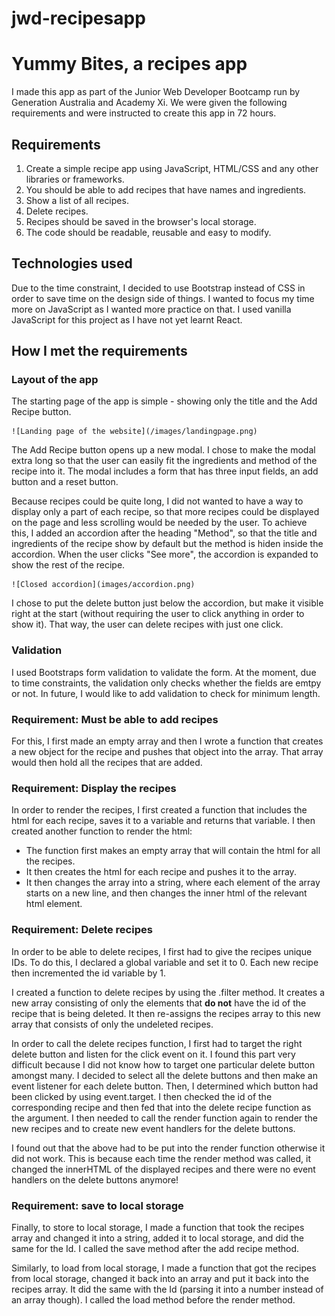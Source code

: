 # jwd-recipesapp

# Yummy Bites, a recipes app

I made this app as part of the Junior Web Developer Bootcamp run by Generation Australia and Academy Xi. We were given the following requirements and were instructed to create this app in 72 hours.

## Requirements

1. Create a simple recipe app using JavaScript, HTML/CSS and any other libraries or frameworks.
2. You should be able to add recipes that have names and ingredients.
3. Show a list of all recipes.
4. Delete recipes.
5. Recipes should be saved in the browser's local storage.
6. The code should be readable, reusable and easy to modify.

## Technologies used

Due to the time constraint, I decided to use Bootstrap instead of CSS in order to save time on the design side of things. I wanted to focus my time more on JavaScript as I wanted more practice on that. I used vanilla JavaScript for this project as I have not yet learnt React.

## How I met the requirements

### Layout of the app

The starting page of the app is simple - showing only the title and the Add Recipe button.

    ![Landing page of the website](/images/landingpage.png)

The Add Recipe button opens up a new modal. I chose to make the modal extra long so that the user can easily fit the ingredients and method of the recipe into it. The modal includes a form that has three input fields, an add button and a reset button.

Because recipes could be quite long, I did not wanted to have a way to display only a part of each recipe, so that more recipes could be displayed on the page and less scrolling would be needed by the user. To achieve this, I added an accordion after the heading "Method", so that the title and ingredients of the recipe show by default but the method is hiden inside the accordion. When the user clicks "See more", the accordion is expanded to show the rest of the recipe.

    ![Closed accordion](images/accordion.png)

I chose to put the delete button just below the accordion, but make it visible right at the start (without requiring the user to click anything in order to show it). That way, the user can delete recipes with just one click.

### Validation

I used Bootstraps form validation to validate the form. At the moment, due to time constraints, the validation only checks whether the fields are emtpy or not. In future, I would like to add validation to check for minimum length.

### Requirement: Must be able to add recipes

For this, I first made an empty array and then I wrote a function that creates a new object for the recipe and pushes that object into the array. That array would then hold all the recipes that are added.

### Requirement: Display the recipes

In order to render the recipes, I first created a function that includes the html for each recipe, saves it to a variable and returns that variable. I then created another function to render the html:

- The function first makes an empty array that will contain the html for all the recipes.
- It then creates the html for each recipe and pushes it to the array.
- It then changes the array into a string, where each element of the array starts on a new line, and then changes the inner html of the relevant html element.

### Requirement: Delete recipes

In order to be able to delete recipes, I first had to give the recipes unique IDs. To do this, I declared a global variable and set it to 0. Each new recipe then incremented the id variable by 1.

I created a function to delete recipes by using the .filter method. It creates a new array consisting of only the elements that **do not** have the id of the recipe that is being deleted. It then re-assigns the recipes array to this new array that consists of only the undeleted recipes.

In order to call the delete recipes function, I first had to target the right delete button and listen for the click event on it. I found this part very difficult because I did not know how to target one particular delete button amongst many. I decided to select all the delete buttons and then make an event listener for each
delete button. Then, I determined which button had been clicked by using event.target. I then checked the id of the corresponding recipe and then fed that into the delete recipe function as the argument. I then needed to call the render function again to render the new recipes and to create new event handlers for the delete buttons.

I found out that the above had to be put into the render function otherwise it did not work. This is because each time the render method was called, it changed the innerHTML of the displayed recipes and there were no event handlers on the delete buttons anymore!

### Requirement: save to local storage

Finally, to store to local storage, I made a function that took the recipes array and changed it into a string, added it to local storage, and did the same for the Id. I called the save method after the add recipe method.

Similarly, to load from local storage, I made a function that got the recipes from local storage, changed it back into an array and put it back into the recipes array. It did the same with the Id (parsing it into a number instead of an array though).
I called the load method before the render method.
